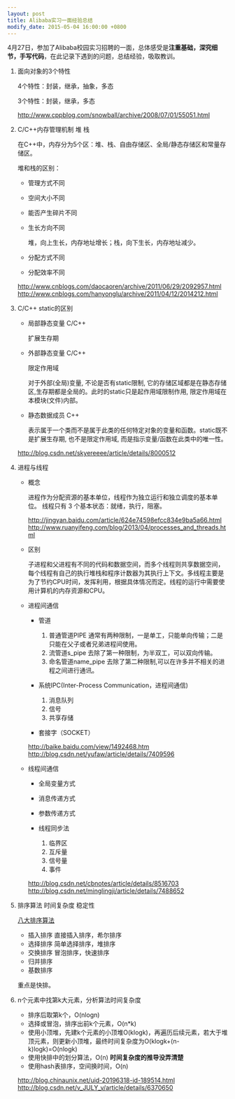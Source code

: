 ```yaml
---
layout: post
title: Alibaba实习一面经验总结
modify_date: 2015-05-04 16:00:00 +0800
---
```


4月27日，参加了Alibaba校园实习招聘的一面，总体感受是**注重基础，深究细节，手写代码**，在此记录下遇到的问题，总结经验，吸取教训。

1. 面向对象的3个特性

	4个特性：封装，继承，抽象，多态
	
	3个特性：封装，继承，多态

	http://www.cppblog.com/snowball/archive/2008/07/01/55051.html

2. C/C++内存管理机制 堆 栈

	在C++中，内存分为5个区：堆、栈、自由存储区、全局/静态存储区和常量存储区。

	堆和栈的区别：

	* 管理方式不同
	* 空间大小不同
	* 能否产生碎片不同
	* 生长方向不同 
	  
	  堆，向上生长，内存地址增长；栈，向下生长，内存地址减少。
	* 分配方式不同
	* 分配效率不同

	http://www.cnblogs.com/daocaoren/archive/2011/06/29/2092957.html
	http://www.cnblogs.com/hanyonglu/archive/2011/04/12/2014212.html

3. C/C++ static的区别
	
	* 局部静态变量 C/C++

	  扩展生存期
	* 外部静态变量 C/C++
	
	  限定作用域

	  对于外部(全局)变量, 不论是否有static限制, 它的存储区域都是在静态存储区,生存期都是全局的。此时的static只是起作用域限制作用, 限定作用域在本模块(文件)内部。
	* 静态数据成员 C++
	
	  表示属于一个类而不是属于此类的任何特定对象的变量和函数。static既不是扩展生存期, 也不是限定作用域, 而是指示变量/函数在此类中的唯一性。
	
	http://blog.csdn.net/skyereeee/article/details/8000512

4. 进程与线程

	* 概念
	
	  进程作为分配资源的基本单位，线程作为独立运行和独立调度的基本单位。
	  线程只有 3 个基本状态：就绪，执行，阻塞。

	  http://jingyan.baidu.com/article/624e74598efcc834e9ba5a66.html
	  http://www.ruanyifeng.com/blog/2013/04/processes_and_threads.html
	  
	* 区别
	
	  子进程和父进程有不同的代码和数据空间，而多个线程则共享数据空间，每个线程有自己的执行堆栈和程序计数器为其执行上下文。多线程主要是为了节约CPU时间，发挥利用，根据具体情况而定。线程的运行中需要使用计算机的内存资源和CPU。

	* 进程间通信

	  * 管道
	  
		  1. 普通管道PIPE 通常有两种限制，一是单工，只能单向传输；二是只能在父子或者兄弟进程间使用。
		  2. 流管道s_pipe 去除了第一种限制，为半双工，可以双向传输。
		  3. 命名管道name_pipe 去除了第二种限制,可以在许多并不相关的进程之间进行通讯。
	  * 系统IPC(Inter-Process Communication，进程间通信)
	  
		  1. 消息队列
		  2. 信号
		  3. 共享存储
	  * 套接字（SOCKET）
	  
	  http://baike.baidu.com/view/1492468.htm
	  http://blog.csdn.net/yufaw/article/details/7409596

	* 线程间通信
	  * 全局变量方式
	  * 消息传递方式
	  * 参数传递方式
	  * 线程同步法
	  
		  1.  临界区
		  2.  互斥量
		  3.  信号量
		  4.  事件

	  http://blog.csdn.net/cbnotes/article/details/8516703
	  http://blog.csdn.net/minglingji/article/details/7488652

5. 排序算法 时间复杂度 稳定性
	
	[八大排序算法](http://blog.csdn.net/hguisu/article/details/7776068)

	  * 插入排序 直接插入排序，希尔排序
	  * 选择排序 简单选择排序，堆排序
	  * 交换排序 冒泡排序，快速排序
	  * 归并排序
	  * 基数排序

	重点是快排。

6. n个元素中找第k大元素，分析算法时间复杂度

	* 排序后取第k个，O(nlogn)
	* 选择或冒泡，排序出前k个元素，O(n*k)
	* 使用小顶堆，先建k个元素的小顶堆O(klogk)，再遍历后续元素，若大于堆顶元素，则更新小顶堆，最终时间复杂度为O(klogk+(n-k)logk)=O(nlogk)
	* 使用快排中的划分算法，O(n) **时间复杂度的推导没弄清楚**
	* 使用hash表排序，空间换时间，O(n)

	http://blog.chinaunix.net/uid-20196318-id-189514.html
	http://blog.csdn.net/v_JULY_v/article/details/6370650
